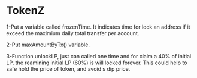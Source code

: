 # TokenZ

1-Put a variable called frozenTime. It indicates time for lock an address if it exceed the maximium daily total transfer per account. 

2-Put maxAmountByTx() variable.

3-Function unlockLP, just can called one time and for claim a 40% of initial LP, the reamining initial LP (60%) is will locked forever. This could help to safe hold the price of token, and avoid s dip price.

